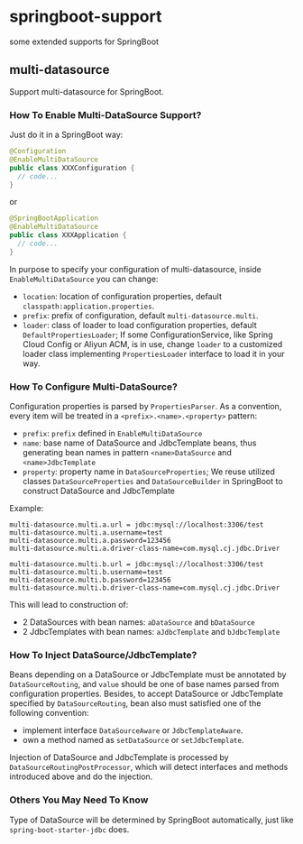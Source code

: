 # springboot-support
some extended supports for SpringBoot

## multi-datasource

Support multi-datasource for SpringBoot.

### How To Enable Multi-DataSource Support?

Just do it in a SpringBoot way:

~~~java
@Configuration
@EnableMultiDataSource
public class XXXConfiguration {
  // code...
}
~~~

or

~~~java
@SpringBootApplication
@EnableMultiDataSource
public class XXXApplication {
  // code...
}
~~~

In purpose to specify your configuration of multi-datasource, inside `EnableMultiDataSource` you can change:

* `location`: location of configuration properties, default `classpath:application.properties`.
* `prefix`: prefix of configuration, default `multi-datasource.multi`.
* `loader`: class of loader to load configuration properties, default `DefaultPropertiesLoader`; If some ConfigurationService, like Spring Cloud Config or Aliyun ACM, is in use, change `loader` to a customized loader class implementing `PropertiesLoader` interface to load it in your way.  

### How To Configure Multi-DataSource?

Configuration properties is parsed by `PropertiesParser`. As a convention, every item will be treated in a `<prefix>.<name>.<property>` pattern:

* `prefix`: `prefix` defined in `EnableMultiDataSource`
* `name`: base name of DataSource and JdbcTemplate beans, thus generating bean names in pattern `<name>DataSource` and `<name>JdbcTemplate`
* `property`: property name in `DataSourceProperties`; We reuse utilized classes `DataSourceProperties` and `DataSourceBuilder` in SpringBoot to construct DataSource and JdbcTemplate

Example:

~~~properties
multi-datasource.multi.a.url = jdbc:mysql://localhost:3306/test
multi-datasource.multi.a.username=test
multi-datasource.multi.a.password=123456
multi-datasource.multi.a.driver-class-name=com.mysql.cj.jdbc.Driver

multi-datasource.multi.b.url = jdbc:mysql://localhost:3306/test
multi-datasource.multi.b.username=test
multi-datasource.multi.b.password=123456
multi-datasource.multi.b.driver-class-name=com.mysql.cj.jdbc.Driver
~~~

This will lead to construction of:

* 2 DataSources with bean names: `aDataSource` and `bDataSource`
* 2 JdbcTemplates with bean names: `aJdbcTemplate` and `bJdbcTemplate`

### How To Inject DataSource/JdbcTemplate?

Beans depending on a DataSource or JdbcTemplate must be annotated by `DataSourceRouting`,
and `value` should be one of base names parsed from configuration properties.
Besides, to accept DataSource or JdbcTemplate specified by `DataSourceRouting`,
bean also must satisfied one of the following convention: 

* implement interface `DataSourceAware` or `JdbcTemplateAware`.
* own a method named as `setDataSource` or `setJdbcTemplate`.

Injection of DataSource and JdbcTemplate is processed by `DataSourceRoutingPostProcessor`,
which will detect interfaces and methods introduced above and do the injection. 

### Others You May Need To Know

Type of DataSource will be determined by SpringBoot automatically, just like `spring-boot-starter-jdbc` does.